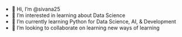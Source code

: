 - 👋 Hi, I’m @sivana25
- 👀 I’m interested in learning about Data Science
- 🌱 I’m currently learning Python for Data Science, AI, & Development
- 💞️ I’m looking to collaborate on learning new ways of learning 

<!---
sivana25/sivana25 is a ✨ special ✨ repository because its `README.md` (this file) appears on your GitHub profile.
You can click the Preview link to take a look at your changes.
--->
